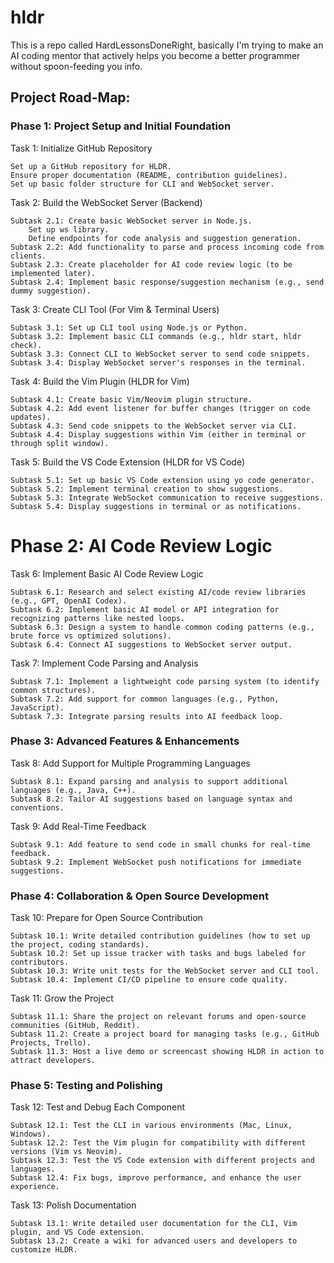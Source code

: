 # hldr
This is a repo called HardLessonsDoneRight, basically I'm trying to make an AI coding mentor that actively helps you become a better programmer without spoon-feeding you info.

## Project Road-Map:

### Phase 1: Project Setup and Initial Foundation
Task 1: Initialize GitHub Repository

    Set up a GitHub repository for HLDR.
    Ensure proper documentation (README, contribution guidelines).
    Set up basic folder structure for CLI and WebSocket server.

Task 2: Build the WebSocket Server (Backend)

    Subtask 2.1: Create basic WebSocket server in Node.js.
        Set up ws library.
        Define endpoints for code analysis and suggestion generation.
    Subtask 2.2: Add functionality to parse and process incoming code from clients.
    Subtask 2.3: Create placeholder for AI code review logic (to be implemented later).
    Subtask 2.4: Implement basic response/suggestion mechanism (e.g., send dummy suggestion).

Task 3: Create CLI Tool (For Vim & Terminal Users)

    Subtask 3.1: Set up CLI tool using Node.js or Python.
    Subtask 3.2: Implement basic CLI commands (e.g., hldr start, hldr check).
    Subtask 3.3: Connect CLI to WebSocket server to send code snippets.
    Subtask 3.4: Display WebSocket server's responses in the terminal.

Task 4: Build the Vim Plugin (HLDR for Vim)

    Subtask 4.1: Create basic Vim/Neovim plugin structure.
    Subtask 4.2: Add event listener for buffer changes (trigger on code updates).
    Subtask 4.3: Send code snippets to the WebSocket server via CLI.
    Subtask 4.4: Display suggestions within Vim (either in terminal or through split window).

Task 5: Build the VS Code Extension (HLDR for VS Code)

    Subtask 5.1: Set up basic VS Code extension using yo code generator.
    Subtask 5.2: Implement terminal creation to show suggestions.
    Subtask 5.3: Integrate WebSocket communication to receive suggestions.
    Subtask 5.4: Display suggestions in terminal or as notifications.

 # Phase 2: AI Code Review Logic
Task 6: Implement Basic AI Code Review Logic

    Subtask 6.1: Research and select existing AI/code review libraries (e.g., GPT, OpenAI Codex).
    Subtask 6.2: Implement basic AI model or API integration for recognizing patterns like nested loops.
    Subtask 6.3: Design a system to handle common coding patterns (e.g., brute force vs optimized solutions).
    Subtask 6.4: Connect AI suggestions to WebSocket server output.

Task 7: Implement Code Parsing and Analysis

    Subtask 7.1: Implement a lightweight code parsing system (to identify common structures).
    Subtask 7.2: Add support for common languages (e.g., Python, JavaScript).
    Subtask 7.3: Integrate parsing results into AI feedback loop.

### Phase 3: Advanced Features & Enhancements
Task 8: Add Support for Multiple Programming Languages

    Subtask 8.1: Expand parsing and analysis to support additional languages (e.g., Java, C++).
    Subtask 8.2: Tailor AI suggestions based on language syntax and conventions.

Task 9: Add Real-Time Feedback

    Subtask 9.1: Add feature to send code in small chunks for real-time feedback.
    Subtask 9.2: Implement WebSocket push notifications for immediate suggestions.

### Phase 4: Collaboration & Open Source Development
Task 10: Prepare for Open Source Contribution

    Subtask 10.1: Write detailed contribution guidelines (how to set up the project, coding standards).
    Subtask 10.2: Set up issue tracker with tasks and bugs labeled for contributors.
    Subtask 10.3: Write unit tests for the WebSocket server and CLI tool.
    Subtask 10.4: Implement CI/CD pipeline to ensure code quality.

Task 11: Grow the Project

    Subtask 11.1: Share the project on relevant forums and open-source communities (GitHub, Reddit).
    Subtask 11.2: Create a project board for managing tasks (e.g., GitHub Projects, Trello).
    Subtask 11.3: Host a live demo or screencast showing HLDR in action to attract developers.

### Phase 5: Testing and Polishing
Task 12: Test and Debug Each Component

    Subtask 12.1: Test the CLI in various environments (Mac, Linux, Windows).
    Subtask 12.2: Test the Vim plugin for compatibility with different versions (Vim vs Neovim).
    Subtask 12.3: Test the VS Code extension with different projects and languages.
    Subtask 12.4: Fix bugs, improve performance, and enhance the user experience.

Task 13: Polish Documentation

    Subtask 13.1: Write detailed user documentation for the CLI, Vim plugin, and VS Code extension.
    Subtask 13.2: Create a wiki for advanced users and developers to customize HLDR.
